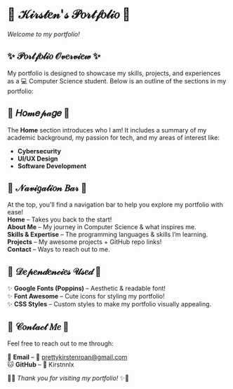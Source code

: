 # 🎀  𝒦𝒾𝓇𝓈𝓉𝑒𝓃'𝓈 𝒫𝑜𝓇𝓉𝒻𝑜𝓁𝒾𝑜  🎀  

*Welcome to my portfolio!* 

## ✨ 𝒫𝑜𝓇𝓉𝒻𝑜𝓁𝒾𝑜 𝒪𝓋𝑒𝓇𝓋𝒾𝑒𝓌 ✨  
My portfolio is designed to showcase my skills, projects, and experiences as a 💻 Computer Science student. Below is an outline of the sections in my portfolio:  

## 🫧 𝐻𝑜𝓂𝑒𝓅𝒶𝑔𝑒 🫧  
The **Home** section introduces who I am! It includes a summary of my academic background, my passion for tech, and my areas of interest like:  
- **Cybersecurity**  
- **UI/UX Design**  
- **Software Development**  

## 🌸 𝒩𝒶𝓋𝒾𝑔𝒶𝓉𝒾𝑜𝓃 𝐵𝒶𝓇 🌸  
At the top, you'll find a navigation bar to help you explore my portfolio with ease!  
**Home** – Takes you back to the start!  
**About Me** – My journey in Computer Science & what inspires me.  
**Skills & Expertise** – The programming languages & skills I’m learning.  
**Projects** – My awesome projects + GitHub repo links!  
**Contact** – Ways to reach out to me.  


## 🎨 𝒟𝑒𝓅𝑒𝓃𝒹𝑒𝓃𝒸𝒾𝑒𝓈 𝒰𝓈𝑒𝒹 🎨  
✨ **Google Fonts (Poppins)** – Aesthetic & readable font!  
✨ **Font Awesome** – Cute icons for styling my portfolio!  
✨ **CSS Styles** – Custom styles to make my portfolio visually appealing.  

## 📩 𝒞𝑜𝓃𝓉𝒶𝒸𝓉 𝑀𝑒 📩  
Feel free to reach out to me through:  

💌 **Email** – 📧 prettykirstenroan@gmail.com  
🐱 **GitHub** – 🔗 Kirstnnlx 

🌸✨ *Thank you for visiting my portfolio!* ✨🌸  
  
